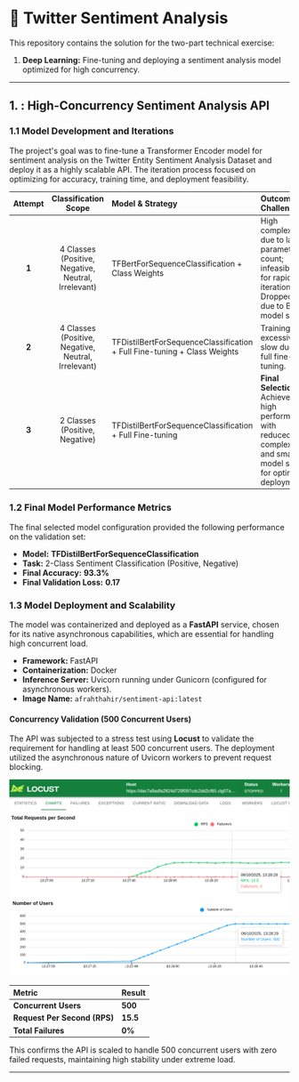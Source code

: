 # 🤖 Twitter Sentiment Analysis

This repository contains the solution for the two-part technical exercise:
1.  **Deep Learning:** Fine-tuning and deploying a sentiment analysis model optimized for high concurrency.
---

## 1. : High-Concurrency Sentiment Analysis API

### 1.1 Model Development and Iterations

The project's goal was to fine-tune a Transformer Encoder model for sentiment analysis on the Twitter Entity Sentiment Analysis Dataset and deploy it as a highly scalable API. The iteration process focused on optimizing for accuracy, training time, and deployment feasibility.

| Attempt | Classification Scope | Model & Strategy | Outcome & Challenge |
| :---: | :---: | :--- | :--- |
| **1** | 4 Classes (Positive, Negative, Neutral, Irrelevant) | TFBertForSequenceClassification + Class Weights | High complexity due to large parameter count; infeasible for rapid iteration. Dropped due to BERT model size. |
| **2** | 4 Classes (Positive, Negative, Neutral, Irrelevant) | TFDistilBertForSequenceClassification + Full Fine-tuning + Class Weights | Training was excessively slow due to full fine-tuning. |
| **3** | 2 Classes (Positive, Negative) | TFDistilBertForSequenceClassification + Full Fine-tuning | **Final Selection.** Achieved high performance with reduced complexity and smaller model size for optimal deployment. |

### 1.2 Final Model Performance Metrics

The final selected model configuration provided the following performance on the validation set:

* **Model:** **TFDistilBertForSequenceClassification**
* **Task:** 2-Class Sentiment Classification (Positive, Negative)
* **Final Accuracy:** **93.3%**
* **Final Validation Loss:** **0.17**

### 1.3 Model Deployment and Scalability

The model was containerized and deployed as a **FastAPI** service, chosen for its native asynchronous capabilities, which are essential for handling high concurrent load.

* **Framework:** FastAPI
* **Containerization:** Docker
* **Inference Server:** Uvicorn running under Gunicorn (configured for asynchronous workers).
* **Image Name:** `afrahthahir/sentiment-api:latest`

#### Concurrency Validation (500 Concurrent Users)

The API was subjected to a stress test using **Locust** to validate the requirement for handling at least 500 concurrent users. The deployment utilized the asynchronous nature of Uvicorn workers to prevent request blocking.

![Locust Load Test Results showing the RPS and API Failure counts](image1.png)
![Locust Load Test Results showing 500 concurrent users](image2.png)

| Metric | Result |
| :--- | :--- |
| **Concurrent Users** | **500** |
| **Request Per Second (RPS)** | **15.5** |
| **Total Failures** | **0%** |

This confirms the API is scaled to handle 500 concurrent users with zero failed requests, maintaining high stability under extreme load.

---
